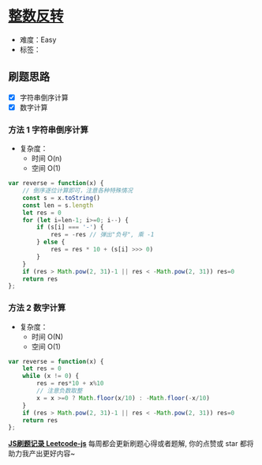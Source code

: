 # [整数反转](https://leetcode-cn.com/problems/reverse-integer/)

- 难度：Easy
- 标签：

## 刷题思路

- [x] 字符串倒序计算
- [x] 数字计算

### 方法 1 字符串倒序计算

- 复杂度：
    - 时间 O(n)
    - 空间 O(1)

``` js
var reverse = function(x) {
    // 倒序逐位计算即可，注意各种特殊情况
    const s = x.toString()
    const len = s.length
    let res = 0
    for (let i=len-1; i>=0; i--) {
        if (s[i] === '-') {
            res = -res // 弹出"负号", 乘 -1
        } else {
            res = res * 10 + (s[i] >>> 0)
        }
    }
    if (res > Math.pow(2, 31)-1 || res < -Math.pow(2, 31)) res=0
    return res
};
```

### 方法 2 数字计算

- 复杂度：
    - 时间 O(N)
    - 空间 O(1)

``` js
var reverse = function(x) {
    let res = 0
    while (x != 0) {
        res = res*10 + x%10
        // 注意负数取整
        x = x >=0 ? Math.floor(x/10) : -Math.floor(-x/10)
    }
    if (res > Math.pow(2, 31)-1 || res < -Math.pow(2, 31)) res=0
    return res
};
```

**[JS刷题记录 Leetcode-js](https://github.com/Nodreame/leetcode-js)** 每周都会更新刷题心得或者题解, 你的点赞或 star 都将助力我产出更好内容~
